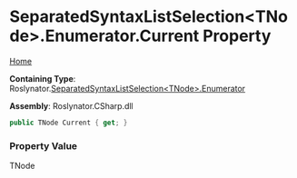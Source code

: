 <a name="_top"></a>

# SeparatedSyntaxListSelection\<TNode>\.Enumerator\.Current Property

[Home](../../../../README.md#_top)

**Containing Type**: Roslynator\.[SeparatedSyntaxListSelection\<TNode>.Enumerator](../README.md#_top)

**Assembly**: Roslynator\.CSharp\.dll

```csharp
public TNode Current { get; }
```

### Property Value

TNode

